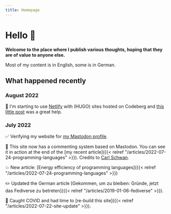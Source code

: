 ```yaml
---
title: Homepage
---
```


# Hello 👋

**Welcome to the place where I publish various thoughts, hoping that they are of value to anyone else.**

Most of my content is in English, some is in German.

## What happened recently

### August 2022

🫶 I'm starting to use [Netlify](https://www.netlify.com/) with (HUGO) sites hosted on Codeberg and [this little post](https://blog.spacebear.ee/post/deploy-gitea-repos-to-netlify/) was a great help.

### July 2022

✅ Verifying my website for <a rel="me" href="https://gruene.social/@marian">my Mastodon profile</a>.

💬 This site now has a commenting system based on Mastodon. You can see it in action at the end of the [my recent article]({{< relref "/articles/2022-07-24-programming-languages" >}}). Credits to [Carl Schwan](https://carlschwan.eu/2020/12/29/adding-comments-to-your-static-blog-with-mastodon/).

💥 New article: [Energy efficiency of programming languages]({{< relref "/articles/2022-07-24-programming-languages" >}})

✏️ Updated the German article [Gekommen, um zu bleiben: Gründe, jetzt das Fediverse zu betreten]({{< relref "/articles/2019-01-06-fediverse" >}}).

🦠 Caught COVID and had time to [re-build this site]({{< relref "/articles/2022-07-22-site-update" >}}).
